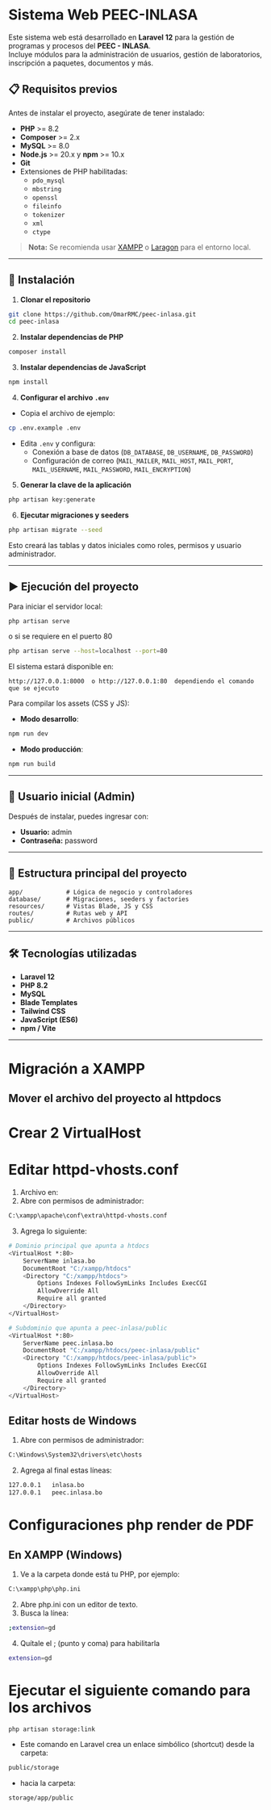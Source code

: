 # Sistema Web PEEC-INLASA

Este sistema web está desarrollado en **Laravel 12** para la gestión de programas y procesos del **PEEC - INLASA**.  
Incluye módulos para la administración de usuarios, gestión de laboratorios, inscripción a paquetes, documentos y más.

## 📋 Requisitos previos

Antes de instalar el proyecto, asegúrate de tener instalado:

- **PHP** >= 8.2
- **Composer** >= 2.x
- **MySQL** >= 8.0
- **Node.js** >= 20.x y **npm** >= 10.x
- **Git**
- Extensiones de PHP habilitadas:
  - `pdo_mysql`
  - `mbstring`
  - `openssl`
  - `fileinfo`
  - `tokenizer`
  - `xml`
  - `ctype`

> **Nota:** Se recomienda usar [XAMPP](https://www.apachefriends.org/) o [Laragon](https://laragon.org/) para el entorno local.

---

## 🚀 Instalación

1. **Clonar el repositorio**

```bash
git clone https://github.com/OmarRMC/peec-inlasa.git
cd peec-inlasa
```

2. **Instalar dependencias de PHP**

```bash
composer install
```

3. **Instalar dependencias de JavaScript**

```bash
npm install
```

4. **Configurar el archivo `.env`**

- Copia el archivo de ejemplo:

```bash
cp .env.example .env
```

- Edita `.env` y configura:
  - Conexión a base de datos (`DB_DATABASE`, `DB_USERNAME`, `DB_PASSWORD`)
  - Configuración de correo (`MAIL_MAILER`, `MAIL_HOST`, `MAIL_PORT`, `MAIL_USERNAME`, `MAIL_PASSWORD`, `MAIL_ENCRYPTION`)

5. **Generar la clave de la aplicación**

```bash
php artisan key:generate
```

6. **Ejecutar migraciones y seeders**

```bash
php artisan migrate --seed
```

Esto creará las tablas y datos iniciales como roles, permisos y usuario administrador.

---

## ▶️ Ejecución del proyecto

Para iniciar el servidor local:

```bash
php artisan serve
```
o si se requiere en el puerto 80
```bash
php artisan serve --host=localhost --port=80
```

El sistema estará disponible en:

```
http://127.0.0.1:8000  o http://127.0.0.1:80  dependiendo el comando que se ejecuto
```

Para compilar los assets (CSS y JS):

- **Modo desarrollo**:

```bash
npm run dev
```

- **Modo producción**:

```bash
npm run build
```

---

## 🔑 Usuario inicial (Admin)

Después de instalar, puedes ingresar con:

- **Usuario:** admin  
- **Contraseña:** password

---

## 📂 Estructura principal del proyecto

```
app/            # Lógica de negocio y controladores
database/       # Migraciones, seeders y factories
resources/      # Vistas Blade, JS y CSS
routes/         # Rutas web y API
public/         # Archivos públicos
```

---

## 🛠 Tecnologías utilizadas

- **Laravel 12**
- **PHP 8.2**
- **MySQL**
- **Blade Templates**
- **Tailwind CSS**
- **JavaScript (ES6)**
- **npm / Vite**

---

# Migración a XAMPP
## Mover el archivo del proyecto al httpdocs
# Crear 2 VirtualHost 
# Editar **httpd-vhosts.conf**
1. Archivo en:
2. Abre con permisos de administrador:
```bash
C:\xampp\apache\conf\extra\httpd-vhosts.conf
```
3. Agrega lo siguiente:
```bash
# Dominio principal que apunta a htdocs
<VirtualHost *:80>
    ServerName inlasa.bo
    DocumentRoot "C:/xampp/htdocs"
    <Directory "C:/xampp/htdocs">
        Options Indexes FollowSymLinks Includes ExecCGI
        AllowOverride All
        Require all granted
    </Directory>
</VirtualHost>

# Subdominio que apunta a peec-inlasa/public
<VirtualHost *:80>
    ServerName peec.inlasa.bo
    DocumentRoot "C:/xampp/htdocs/peec-inlasa/public"
    <Directory "C:/xampp/htdocs/peec-inlasa/public">
        Options Indexes FollowSymLinks Includes ExecCGI
        AllowOverride All
        Require all granted
    </Directory>
</VirtualHost>
```
## Editar hosts de Windows
1. Abre con permisos de administrador:
```bash
C:\Windows\System32\drivers\etc\hosts
```
2. Agrega al final estas líneas:
```bash
127.0.0.1   inlasa.bo
127.0.0.1   peec.inlasa.bo
```
# Configuraciones  php render de PDF 
## En XAMPP (Windows)
1. Ve a la carpeta donde está tu PHP, por ejemplo:
```bash
C:\xampp\php\php.ini
```
2. Abre php.ini con un editor de texto.
3. Busca la línea:
```bash
;extension=gd
```
4. Quítale el ; (punto y coma) para habilitarla
```bash
extension=gd
```
# Ejecutar el siguiente comando para los archivos
```bash
php artisan storage:link
```
- Este comando en Laravel crea un enlace simbólico (shortcut) desde la carpeta:
```bash
public/storage
```
- hacia la carpeta:
```bash
storage/app/public
```
